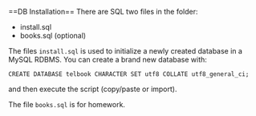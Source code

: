 ==DB Installation==
There are SQL two files in the folder:

  - install.sql
  - books.sql (optional)
  
The files `install.sql` is used to initialize a newly created database in a MySQL RDBMS.
You can create a brand new database with: 

  `CREATE DATABASE telbook CHARACTER SET utf8 COLLATE utf8_general_ci;`
  
and then execute the script (copy/paste or import).

The file `books.sql` is for homework.
